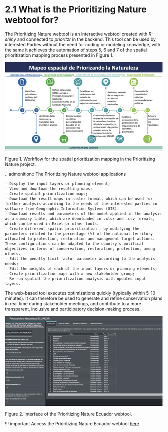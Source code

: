 # 2.1 What is the Prioritizing Nature webtool for?

The Prioritizing Nature webtool is an interactive webtool created with *R-shiny* and connected to *prioritzr* in the backend. This tool can be used by interested Parties without the need for coding or modeling knowledge, with the same it achieves the automation of steps 5, 6 and 7 of the spatial prioritization mapping process presented in Figure 1.

![1workflow.png](images/1workflow.png)

Figure 1. Workflow for the spatial prioritization mapping in the Prioritizing Nature project.

.. admonition:: The Prioritizing Nature webtool applications
    
    - Display the input layers or planning element;
    - View and download the resulting maps;
    - Create spatial prioritization maps;
    - Download the result maps in raster format, which can be used for further analysis according to the needs of the interested parties in software from Geographic Information Systems (GIS).
    - Download results and parameters of the model applied in the analysis as a summary table, which are downloaded in .xlsx and .csv formats, which can be used in Excel or other tools.
    - Create different spatial prioritization , by modifying the parameters related to the percentage (%) of the national territory allocated to protection, restoration and management target actions. These configurations can be adapted to the country's political objectives in terms of conservation, restoration, protection, among others.
    - Edit the penalty limit factor parameter according to the analysis needs;
    - Edit the weights of each of the input layers or planning elements;
    - Create prioritization maps with a new stakeholder group;
    - Re-run spatial the prioritization analysis with updated input layers.

The web-based tool executes optimizations quickly (typically within 5-10 minutes). It can therefore be used to generate and refine conservation plans in real time during stakeholder meetings, and contribute to a more transparent, inclusive and participatory decision-making process.

![2interface.png](images/2interface.png)

Figure 2. Interface of the Prioritizing Nature Ecuador webtool.

!!! important
    Access the Prioritizing Nature Ecuador webtool [here ](https://elsa.unbiodiversitylab.org/Bezos_ECU/)